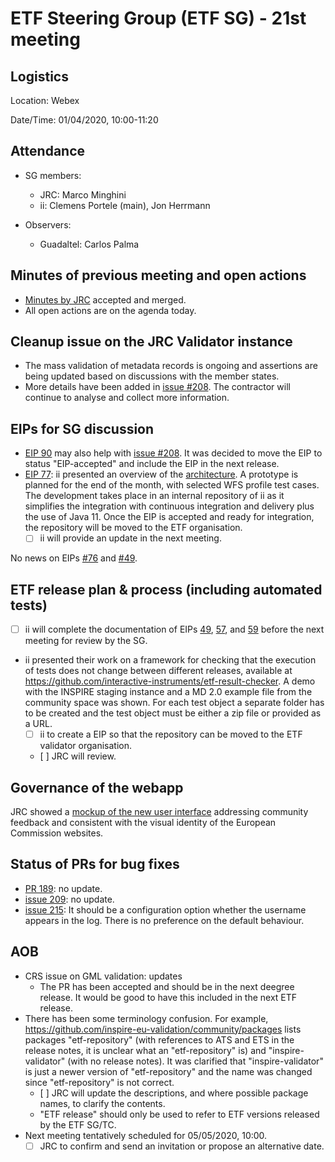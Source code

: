 # ETF Steering Group (ETF SG) - 21st meeting

## Logistics

Location: Webex

Date/Time: 01/04/2020, 10:00-11:20

## Attendance

- SG members:
  - JRC: Marco Minghini
  - ii: Clemens Portele (main), Jon Herrmann

- Observers:
  - Guadaltel: Carlos Palma

## Minutes of previous meeting and open actions

- [Minutes by JRC](https://github.com/etf-validator/governance/blob/master/Meetings/SG/20200227.md) accepted and merged.
- All open actions are on the agenda today. 

## Cleanup issue on the JRC Validator instance

- The mass validation of metadata records is ongoing and assertions are being updated based on discussions with the member states.
- More details have been added in [issue #208](https://github.com/etf-validator/etf-webapp/issues/208). The contractor will continue to analyse and collect more information.

## EIPs for SG discussion

- [EIP 90](https://github.com/etf-validator/governance/issues/90) may also help with [issue #208](https://github.com/etf-validator/etf-webapp/issues/208). It was decided to move the EIP to status "EIP-accepted" and include the EIP in the next release.
- [EIP 77](https://github.com/etf-validator/governance/issues/77): ii presented an overview of the [architecture](https://github.com/etf-validator/governance/issues/77#issuecomment-607163737). A prototype is planned for the end of the month, with selected WFS profile test cases. The development takes place in an internal repository of ii as it simplifies the integration with continuous integration and delivery plus the use of Java 11. Once the EIP is accepted and ready for integration, the repository will be moved to the ETF organisation.
  - [ ] ii will provide an update in the next meeting.

No news on EIPs [#76](https://github.com/etf-validator/governance/issues/76) and [#49](https://github.com/etf-validator/governance/issues/49).

## ETF release plan & process (including automated tests)

- [ ] ii will complete the documentation of EIPs [49](https://github.com/etf-validator/governance/issues/49), [57](https://github.com/etf-validator/governance/issues/57), and [59](https://github.com/etf-validator/governance/issues/59) before the next meeting for review by the SG.
- ii presented their work on a framework for checking that the execution of tests does not change between different releases, available at https://github.com/interactive-instruments/etf-result-checker. A demo with the INSPIRE staging instance and a MD 2.0 example file from the community space was shown. For each test object a separate folder has to be created and the test object must be either a zip file or provided as a URL.
  - [ ] ii to create a EIP so that the repository can be moved to the ETF validator organisation.
  - [ ] JRC will review.

## Governance of the webapp

JRC showed a [mockup of the new user interface](https://github.com/inspire-eu-validation/community/issues/10#issuecomment-596434462) addressing community feedback and consistent with the visual identity of the European Commission websites.

## Status of PRs for bug fixes

- [PR 189](https://github.com/etf-validator/etf-webapp/pull/189): no update.
- [issue 209](https://github.com/etf-validator/etf-webapp/issues/209): no update.
- [issue 215](https://github.com/etf-validator/etf-webapp/issues/215): It should be a configuration option whether the username appears in the log. There is no preference on the default behaviour.

## AOB

- CRS issue on GML validation: updates
  - The PR has been accepted and should be in the next deegree release. It would be good to have this included in the next ETF release.
- There has been some terminology confusion. For example, https://github.com/inspire-eu-validation/community/packages lists packages "etf-repository" (with references to ATS and ETS in the release notes, it is unclear what an "etf-repository" is) and "inspire-validator" (with no release notes). It was clarified that "inspire-validator" is just a newer version of "etf-repository" and the name was changed since "etf-repository" is not correct. 
  - [ ] JRC will update the descriptions, and where possible package names, to clarify the contents.
  - "ETF release" should only be used to refer to ETF versions released by the ETF SG/TC.
- Next meeting tentatively scheduled for 05/05/2020, 10:00.
  - [ ] JRC to confirm and send an invitation or propose an alternative date.